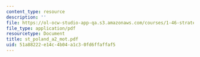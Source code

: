 ```yaml
---
content_type: resource
description: ''
file: https://ol-ocw-studio-app-qa.s3.amazonaws.com/courses/1-46-strategic-management-in-the-design-and-construction-value-chain-fall-2003/51a88222e14c4b04a1c30fd6ffaffaf5_st_poland_a2_mot.pdf
file_type: application/pdf
resourcetype: Document
title: st_poland_a2_mot.pdf
uid: 51a88222-e14c-4b04-a1c3-0fd6ffaffaf5
---
```

